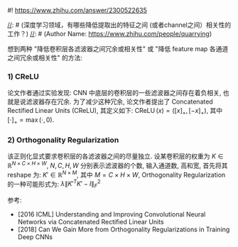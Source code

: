 #! https://www.zhihu.com/answer/2300522635


[//]: # (Answer URL: https://www.zhihu.com/question/494598512)
[//]: # (深度学习领域，有哪些降低提取出的特征之间 (或者channel之间）相关性的工作？)
[//]: # (Author Name: https://www.zhihu.com/people/quarrying)

想到两种 "降低卷积层各滤波器之间冗余或相关性" 或 "降低 feature map 各通道之间冗余或相关性" 的方法:

### 1) CReLU

论文作者通过实验发现: CNN 中底层的卷积层的一些滤波器之间存在着负相关, 也就是说滤波器存在冗余. 为了减少这种冗余, 论文作者提出了 Concatenated Rectified Linear Units (CReLU), 其定义如下: 
$\operatorname{CReLU} \left( x \right) = \left( {{{\left[ x \right]}_ + },{{\left[ { - x} \right]}_ + }} \right)$, 其中 ${\left[  \cdot  \right]_ + } = \max \left( { \cdot ,0} \right)$.

### 2) Orthogonality Regularization

该正则化显式要求卷积层的各滤波器之间的尽量独立. 设某卷积层的权重为 $K \in \mathbb{R}^{N \times C \times H \times W}$, $N, C, H, W$ 分别表示滤波器的个数, 输入通道数, 高和宽, 首先将其 reshape 为: $K' \in \mathbb{R}^{N \times M}$, 其中 $M = C \times H \times W$, Orthogonality Regularization 的一种可能形式为: $\lambda \| K'^TK' - I \|_F^2$


参考:
- [2016 ICML] Understanding and Improving Convolutional Neural Networks via Concatenated Rectified Linear Units
- [2018] Can We Gain More from Orthogonality Regularizations in Training Deep CNNs

